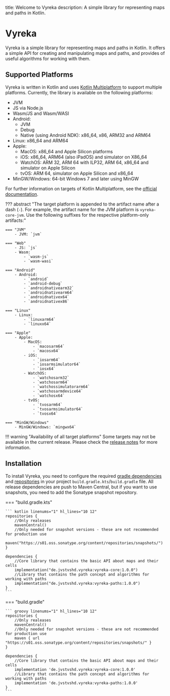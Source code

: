 title: Welcome to Vyreka
description: A simple library for representing maps and paths in Kotlin.
# Vyreka
Vyreka is a simple library for representing maps and paths in Kotlin. It offers a simple API for creating and manipulating maps and paths,
and provides of useful algorithms for working with them.

## Supported Platforms
Vyreka is written in Kotlin and uses [Kotlin Multiplatform](https://kotlinlang.org/docs/multiplatform.html) to support multiple platforms.
Currently, the library is available on the following platforms:

- JVM
- JS via Node.js
- Wasm/JS and Wasm/WASI
- Android:
    - JVM
    - Debug
    - Native (using Android NDK): x86_64, x86, ARM32 and ARM64
- Linux: x86_64 and ARM64
- Apple:
  - MacOS: x86_64 and Apple Silicon platforms
  - iOS: x86_64, ARM64 (also iPadOS) and simulator on X86_64
  - WatchOS: ARM 32, ARM 64 with ILP32, ARM 64, x86_64 and simulator on Apple Silicon
  - tvOS: ARM 64, simulator on Apple Silicon and x86_64
- MinGW/Windows: 64-bit Windows 7 and later using MinGW

For further information on targets of Kotlin Multiplatform, see the [official documentation](https://kotlinlang.org/docs/multiplatform-dsl-reference.html#targets).


??? abstract "The target platform is appended to the artifact name after a dash (`-`). For example, the artifact name for the JVM platform is `vyreka-core-jvm`. Use the following suffixes for the respective platform-only artifacts:"

    === "JVM"
        - JVM: `jvm`

    === "Web"
        - JS: `js`
        - Wasm:
            - `wasm-js`
            - `wasm-wasi`

    === "Android"
        - Android:
            - `android`
            - `android-debug`
            - `androidnativearm32`
            - `androidnativearm64`
            - `androidnativex64`
            - `androidnativex86`

    === "Linux"
        - Linux:
            - `linuxarm64`
            - `linuxx64`

    === "Apple"
        - Apple:
            - MacOS:
                - `macosarm64`
                - `macosx64`
            - iOS:
                - `iosarm64`
                - `iosarmsimulator64`
                - `iosx64`
            - WatchOS:
                - `watchosarm32`
                - `watchosarm64`
                - `watchossimulatorarm64`
                - `watchosarmdevice64`
                - `watchosx64`
            - tvOS:
                - `tvosarm64`
                - `tvosarmsimulator64`
                - `tvosx64`

    === "MinGW/Windows"
        - MinGW/Windows: `mingwx64`


!!! warning "Availability of all target platforms"
    Some targets may not be available in the current release. Please check the [release notes](https://github.com/JvstvsHD/vyreka/releases) for more information.

## Installation
To install Vyreka, you need to configure the required [gradle dependencies](https://docs.gradle.org/current/userguide/declaring_dependencies.html)
and [repositories](https://docs.gradle.org/current/userguide/declaring_repositories.html) in your project `build.gradle.kts`/`build.gradle` file.
All release dependencies are push to Maven Central, but if you want to use snapshots, you need to add the Sonatype snapshot repository.

=== "build.gradle.kts"

    ``` kotlin linenums="1" hl_lines="10 12"
    repositories {
        //Only realeases
        mavenCentral()
        //Only needed for snapshot versions - these are not recommended for production use
        maven("https://s01.oss.sonatype.org/content/repositories/snapshots/")
    }

    dependencies {
        //Core library that contains the basic API about maps and their cells
        implementation("de.jvstvshd.vyreka:vyreka-core:1.0.0")
        //Library that contains the path concept and algorithms for working with paths
        implementation("de.jvstvshd.vyreka:vyreka-paths:1.0.0")
    }
    ```

=== "build.gradle"

    ``` groovy linenums="1" hl_lines="10 12"
    repositories {
        //Only realeases
        mavenCentral()
        //Only needed for snapshot versions - these are not recommended for production use
        maven { url "https://s01.oss.sonatype.org/content/repositories/snapshots/" }
    }

    dependencies {
        //Core library that contains the basic API about maps and their cells
        implementation 'de.jvstvshd.vyreka:vyreka-core:1.0.0'
        //Library that contains the path concept and algorithms for working with paths
        implementation 'de.jvstvshd.vyreka:vyreka-paths:1.0.0'
    }
    ```